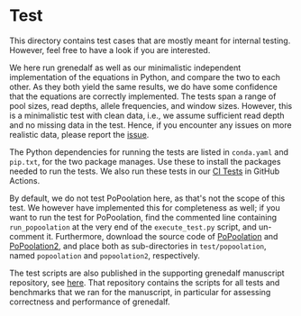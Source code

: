 # Test

This directory contains test cases that are mostly meant for internal testing. However, feel free to have a look if you are interested.

We here run grenedalf as well as our minimalistic independent implementation of the equations in Python, and compare the two to each other. As they both yield the same results, we do have some confidence that the equations are correctly implemented. The tests span a range of pool sizes, read depths, allele frequencies, and window sizes. However, this is a minimalistic test with clean data, i.e., we assume sufficient read depth and no missing data in the test. Hence, if you encounter any issues on more realistic data, please report the [issue](https://github.com/lczech/grenedalf/issues).

The Python dependencies for running the tests are listed in `conda.yaml` and `pip.txt`, for the two package manages. Use these to install the packages needed to run the tests. We also run these tests in our [CI Tests](https://github.com/lczech/grenedalf/actions) in GitHub Actions.

By default, we do not test PoPoolation here, as that's not the scope of this test. We however have implemented this for completeness as well; if you want to run the test for PoPoolation, find the commented line containing `run_popoolation` at the very end of the `execute_test.py` script, and un-comment it. Furthermore, download the source code of [PoPoolation](https://sourceforge.net/projects/popoolation/) and [PoPoolation2](https://sourceforge.net/projects/popoolation2/), and place both as sub-directories in `test/popoolation`, named `popoolation` and `popoolation2`, respectively.

The test scripts are also published in the supporting grenedalf manuscript repository, see [here](https://github.com/lczech/grenedalf-paper/tree/master/eval-independent-test). That repository contains the scripts for all tests and benchmarks that we ran for the manuscript, in particular for assessing correctness and performance of grenedalf.
